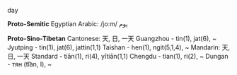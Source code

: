 day

**Proto-Semitic**
Egyptian Arabic: /joːm/ يوم

**Proto-Sino-Tibetan**
Cantonese: 天, 日, 一天
  Guangzhou - tin(1), jat(6), ~
  Jyutping - tin(1), jat(6), jattin(1,1)
  Taishan - hen(1), ngit(5,1,4), ~
Mandarin: 天, 日, 一天
  Standard - tiān(1), rì(4), yītiān(1,1)
  Chengdu - tian(1), ri(2), ~
  Dungan - тян (ti͡an, I), ~
